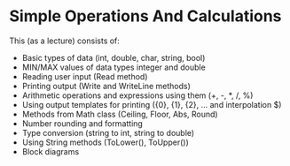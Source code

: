 # Simple Operations And Calculations

This (as a lecture) consists of:
  - Basic types of data (int, double, char, string, bool)
  - MIN/MAX values of data types integer and double
  - Reading user input (Read method)
  - Printing output (Write and WriteLine methods)
  - Arithmetic operations and expressions using them (+, -, *, /, %)
  - Using output templates for printing ({0}, {1}, {2}, ... and interpolation $) 
  - Methods from Math class (Ceiling, Floor, Abs, Round)
  - Number rounding and formatting 
  - Type conversion (string to int, string to double)
  - Using String methods (ToLower(), ToUpper())
  - Block diagrams
